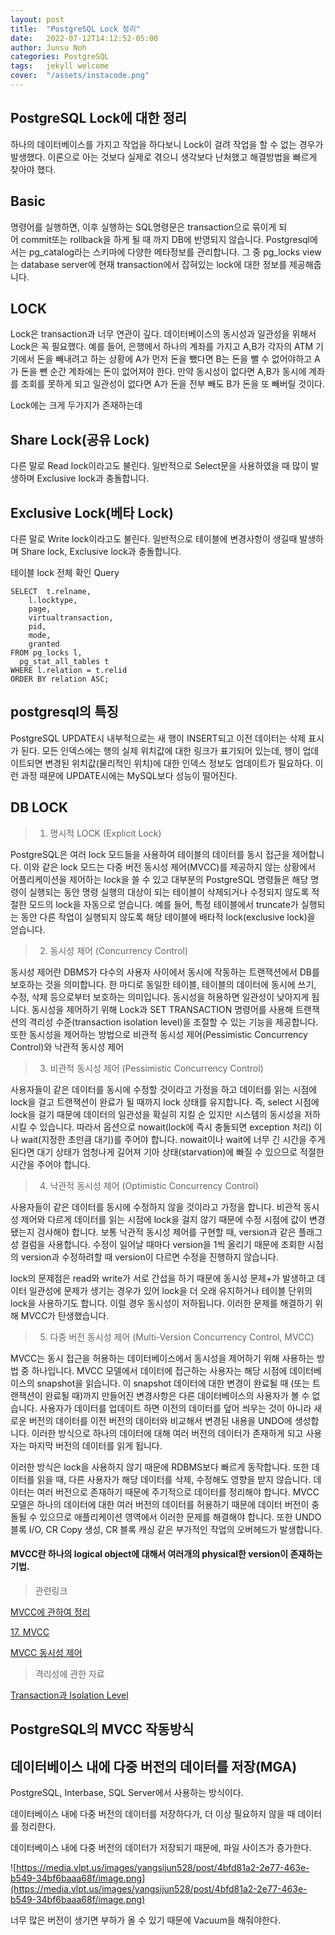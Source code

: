 ```yaml
---
layout: post
title:  "PostgreSQL Lock 정리"
date:   2022-07-12T14:12:52-05:00
author: Junsu Noh
categories: PostgreSQL
tags:	jekyll welcome
cover:  "/assets/instacode.png" 
---
```


## PostgreSQL Lock에 대한 정리

하나의 데이터베이스를 가지고 작업을 하다보니 Lock이 걸려 작업을 할 수 없는 경우가 발생했다. 
이론으로 아는 것보다 실제로 겪으니 생각보다 난처했고 해결방법을 빠르게 찾아야 했다.

## Basic 

명령어를 실행하면, 이후 실행하는 SQL명령문은 transaction으로 묶이게 되어 commit또는 rollback을 하게 될 때 까지 DB에 반영되지 않습니다. 
Postgresql에서는 pg_catalog라는 스키마에 다양한 메타정보를 관리합니다. 
그 중 pg_locks view는 database server에 현재 transaction에서 잡혀있는 lock에 대한 정보를 제공해줍니다.

## LOCK
Lock은 transaction과 너무 연관이 깊다. 
데이터베이스의 동시성과 일관성을 위해서 Lock은 꼭 필요했다.
예를 들어, 은행에서 하나의 계좌를 가지고 A,B가 각자의 ATM 기기에서 돈을 빼내려고 하는 상황에 A가 먼저 돈을 뺐다면 B는 돈을 뺄 수 없어야하고 
A가 돈을 뺀 순간 계좌에는 돈이 없어져야 한다. 만약 동시성이 없다면 A,B가 동시에 계좌를 조회를 못하게 되고 일관성이 없다면 A가 돈을 전부 빼도
B가 돈을 또 빼버릴 것이다.

Lock에는 크게 두가지가 존재하는데 

## Share Lock(공유 Lock)

다른 말로 Read lock이라고도 불린다.
일반적으로 Select문을 사용하였을 때 많이 발생하며 Exclusive lock과 충돌합니다.

## Exclusive Lock(베타 Lock)

다른 말로 Write lock이라고도 불린다.
일반적으로 테이블에 변경사항이 생길때 발생하며 Share lock, Exclusive lock과 충돌합니다.



테이블 lock 전체 확인 Query

    SELECT  t.relname,
        l.locktype,
        page,
        virtualtransaction,
        pid,
        mode,
        granted
    FROM pg_locks l,
	  pg_stat_all_tables t
    WHERE l.relation = t.relid
    ORDER BY relation ASC;



## postgresql의 특징

PostgreSQL UPDATE시 내부적으로는 새 행이 INSERT되고 이전 데이터는 삭제 표시가 된다. 모든 인덱스에는 행의 실제 위치값에 대한 링크가 표기되어 있는데, 
행이 업데이트되면 변경된 위치값(물리적인 위치)에 대한 인덱스 정보도 업데이트가 필요하다. 이런 과정 때문에 UPDATE시에는 MySQL보다 성능이 떨어진다.


## DB LOCK

> 1. 명시적 LOCK (Explicit Lock)
 
PostgreSQL은 여러 lock 모드들을 사용하여 테이블의 데이터를 동시 접근을 제어합니다. 이와 같은 lock 모드는 다중 버전 동시성 제어(MVCC)를 제공하지 않는 상황에서 어플리케이션을 제어하는 lock을 쓸 수 있고 대부분의 PostgreSQL 명령들은 해당 명령이 실행되는 동안 명령 실행의 대상이 되는 테이블이 삭제되거나 수정되지 않도록 적절한 모드의 lock을 자동으로 얻습니다. 예를 들어, 특정 테이블에서 truncate가 실행되는 동안 다른 작업이 실행되지 않도록 해당 테이블에 배타적 lock(exclusive lock)을 얻습니다.

> 2. 동시성 제어 (Concurrency Control)

동시성 제어란 DBMS가 다수의 사용자 사이에서 동시에 작동하는 트랜잭션에서 DB를 보호하는 것을 의미합니다. 한 마디로 동일한 테이블, 테이블의 데이터에 동시에 쓰기, 수정, 삭제 등으로부터 보호하는 의미입니다. 동시성을 허용하면 일관성이 낮아지게 됩니다. 동시성을 제어하기 위해 Lock과 SET TRANSACTION 명령어를 사용해 트랜잭션의 격리성 수준(transaction isolation level)을 조절할 수 있는 기능을 제공합니다. 또한 동시성을 제어하는 방법으로 비관적 동시성 제어(Pessimistic Concurrency Control)와 낙관적 동시성 제어

> 3. 비관적 동시성 제어 (Pessimistic Concurrency Control)

사용자들이 같은 데이터를 동시에 수정할 것이라고 가정을 하고 데이터를 읽는 시점에 lock을 걸고 트랜잭션이 완료가 될 때까지 lock 상태를 유지합니다. 즉, select 시점에 lock을 걸기 때문에 데이터의 일관성을 확실히 지킬 순 있지만 시스템의 동시성을 저하시킬 수 있습니다. 따라서 옵션으로 nowait(lock에 즉시 충돌되면 exception 처리) 이나 wait(지정한 초만큼 대기)를 주어야 합니다. nowait이나 wait에 너무 긴 시간을 주게 된다면 대기 상태가 엄청나게 길어져 기아 상태(starvation)에 빠질 수 있으므로 적절한 시간을 주어야 합니다.

> 4. 낙관적 동시성 제어 (Optimistic Concurrency Control)

사용자들이 같은 데이터를 동시에 수정하지 않을 것이라고 가정을 합니다. 비관적 동시성 제어와 다르게 데이터를 읽는 시점에 lock을 걸지 않기 때문에 수정 시점에 값이 변경 됐는지 검사해야 합니다. 보통 낙관적 동시성 제어를 구현할 때, version과 같은 플래그성 컬럼을 사용합니다. 수정이 일어날 때마다 version을 1씩 올리기 때문에 조회한 시점의 version과 수정하려할 때 version이 다르면 수정을 진행하지 않습니다.

lock의 문제점은 read와 write가 서로 간섭을 하기 때문에 동시성 문제+가 발생하고 데이터 일관성에 문제가 생기는 경우가 있어 lock을 더 오래 유지하거나 테이블 단위의 lock을 사용하기도 합니다. 이럴 경우 동시성이 저하됩니다. 이러한 문제를 해결하기 위해 MVCC가 탄생했습니다.

> 5. 다중 버전 동시성 제어 (Multi-Version Concurrency Control, MVCC)

MVCC는 동시 접근을 허용하는 데이터베이스에서 동시성을 제어하기 위해 사용하는 방법 중 하나입니다. MVCC 모델에서 데이터에 접근하는 사용자는 해당 시점에 데이터베이스의 snapshot을 읽습니다. 이 snapshot 데이터에 대한 변경이 완료될 때 (또는 트랜잭션이 완료될 때)까지 만들어진 변경사항은 다른 데이터베이스의 사용자가 볼 수 없습니다. 사용자가 데이터를 업데이트 하면 이전의 데이터를 덮어 씌우는 것이 아니라 새로운 버전의 데이터를 이전 버전의 데이터와 비교해서 변경된 내용을 UNDO에 생성합니다. 이러한 방식으로 하나의 데이터에 대해 여러 버전의 데이터가 존재하게 되고 사용자는 마지막 버전의 데이터를 읽게 됩니다.
        
이러한 방식은 lock을 사용하지 않기 때문에 RDBMS보다 빠르게 동작합니다. 또한 데이터를 읽을 때, 다른 사용자가 해당 데이터를 삭제, 수정해도 영향을 받지 않습니다. 데이터는 여러 버전으로 존재하기 때문에 주기적으로 데이터를 정리해야 합니다. MVCC 모델은 하나의 데이터에 대한 여러 버전의 데이터를 허용하기 때문에 데이터 버전이 충돌될 수 있으므로 애플리케이션 영역에서 이러한 문제를 해결해야 합니다. 또한 UNDO 블록 I/O, CR Copy 생성, CR 블록 캐싱 같은 부가적인 작업의 오버헤드가 발생합니다.
#### MVCC란 하나의 logical object에 대해서 여러개의 physical한 version이 존재하는 기법.

> 관련링크

[MVCC에 관하여 정리](https://this1.tistory.com/entry/MVCC%EC%97%90-%EA%B4%80%ED%95%98%EC%97%AC-%EC%A0%95%EB%A6%AC)

[17. MVCC](https://mysqldba.tistory.com/335)

[MVCC 동시성 제어](https://scorpio-mercury.tistory.com/32)

> 격리성에 관한 자료
> 
[Transaction과 Isolation Level](https://scorpio-mercury.tistory.com/33?category=388494)


## PostgreSQL의 MVCC 작동방식

## 데이터베이스 내에 다중 버전의 데이터를 저장(MGA)

PostgreSQL, Interbase, SQL Server에서 사용하는 방식이다.

데이터베이스 내에 다중 버전의 데이터를 저장하다가, 더 이상 필요하지 않을 때 데이터를 정리한다.

데이터베이스 내에 다중 버전의 데이터가 저장되기 때문에, 파일 사이즈가 증가한다.

![https://media.vlpt.us/images/yangsijun528/post/4bfd81a2-2e77-463e-b549-34bf6baaa68f/image.png](https://media.vlpt.us/images/yangsijun528/post/4bfd81a2-2e77-463e-b549-34bf6baaa68f/image.png)

너무 많은 버전이 생기면 부하가 올 수 있기 때문에 Vacuum을 해줘야한다.


